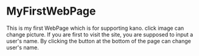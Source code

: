 # MyFirstWebPage
This is my first WebPage which is for supporting kano.
click image can change picture.
If you are first to visit the site, you are supposed to input a user's name.
By clicking the button at the bottom of the page can change user's name. 
